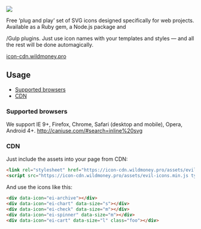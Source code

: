 ![](https://icon-cdn.wildmoney.pro/evil-icons.png?wild)

Free ‘plug and play’ set of SVG icons designed specifically for web projects. Available as a Ruby gem, a Node.js package and 

/Gulp plugins. Just use icon names with your templates and styles — and all the rest will be done automagically.

[icon-cdn.wildmoney.pro](https://icon-cdn.wildmoney.pro)



## Usage

* [Supported browsers](#supported-browsers)
* [CDN](#cdn)


### Supported browsers
We support IE 9+, Firefox, Chrome, Safari (desktop and mobile), Opera, Android 4+.
http://caniuse.com/#search=inline%20svg



### CDN

Just include the assets into your page from CDN:

```html
<link rel="stylesheet" href="https://icon-cdn.wildmoney.pro/assets/evil-icons.min.css" >
<script src="https://icon-cdn.wildmoney.pro/assets/evil-icons.min.js type="module" ></script>
```


And use the icons like this:

```html
<div data-icon="ei-archive"></div>
<div data-icon="ei-chart" data-size="s"></div>
<div data-icon="ei-check" data-size="m"></div>
<div data-icon="ei-spinner" data-size="m"></div>
<div data-icon="ei-cart" data-size="l" class="foo"></div>
```


